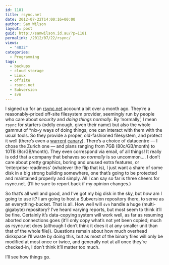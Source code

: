 ```yaml
---
id: 1181
title: rsync.net
date: 2012-07-22T14:00:16+00:00
author: Sam Wilson
layout: post
guid: http://samwilson.id.au/?p=1181
permalink: /2012/07/22/rsync/
views:
  - "4832"
categories:
  - Programming
tags:
  - backups
  - cloud storage
  - Linux
  - offsite
  - rsync.net
  - Subversion
  - svn
---
```

I signed up for an [rsync.net](http://rsync.net) account a bit over a month ago. They&#8217;re a reasonably-priced off-site filesystem provider, seemingly run by people who care about _security_ and _doing things normally_. By &#8216;normally&#8217;, I mean `rsync` for starters (oddly enough, given their name) but also the whole gammut of *nix-y ways of doing things; one can interact with them with the usual tools. So they provide a proper, old-fashioned filesystem, and protect it well (there&#8217;s even a [warrent](http://en.wikipedia.org/wiki/Warrant_canary "Wikipedia article about 'warrant canaries'") [canary](http://www.rsync.net/resources/notices/canary.txt "rsync.net's warranet canary, including up-to-date news headlines")). There&#8217;s a choice of datacentre &mdash; I chose the Zurich one &mdash; and plans ranging from 7GB (80c/GB/month) to 10TB (8c/GB/month). They even correspond via email, of all things! It really is odd that a company that behaves so _normally_ is so uncommon&hellip;. I don&#8217;t care about pretty graphics, boring and unused extra features, or &#8216;enterprise-readiness&#8217; (whatever the flip that is), I just want a share of some disk in a big strong building somewhere, one that&#8217;s going to be protected and maintained properly and simply. All I can say so far is three cheers for rsync.net. (I&#8217;ll be sure to report back if my opinion changes.)

So that&#8217;s all well and good, and I&#8217;ve got my big disk in the sky, but _how_ am I going to use it? I am going to host a Subversion repository there, to serve as an everything-bucket. That is all. How well will `svn` handle a huge (multi-gigabyte) repository? I&#8217;ve heard varying reports, but most seem to think it&#8217;ll be fine. Certainly it&#8217;s data-copying system will work well, as far as resuming aborted connections goes (it&#8217;ll only copy what&#8217;s not yet been copied; much as rsync.net does (although I don&#8217;t think it does it at any smaller unit than that of the whole file)). Questions remain about how much overhead diskspace I&#8217;ll waste by doing this, but as most of the binary files will only be modified at most once or twice, and generally not at all once they&#8217;re checked-in, I don&#8217;t think it&#8217;ll matter too much.

I&#8217;ll see how things go.